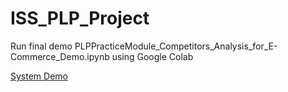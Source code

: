 # ISS_PLP_Project
Run final demo PLPPracticeModule_Competitors_Analysis_for_E-Commerce_Demo.ipynb using Google Colab

[System Demo](https://youtu.be/CrMbcfvV_S8 "System Demo")

